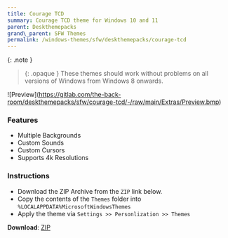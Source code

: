 ```yaml
---
title: Courage TCD
summary: Courage TCD theme for Windows 10 and 11
parent: Deskthemepacks
grand\_parent: SFW Themes
permalink: /windows-themes/sfw/deskthemepacks/courage-tcd
---
```


{: .note }

> {: .opaque }
> These themes should work without problems on all versions of Windows from Windows 8 onwards.

!\[Preview](https://gitlab.com/the-back-room/deskthemepacks/sfw/courage-tcd/-/raw/main/Extras/Preview.bmp)

### Features

* Multiple Backgrounds
* Custom Sounds
* Custom Cursors
* Supports 4k Resolutions

### Instructions

* Download the ZIP Archive from the `ZIP` link below.
* Copy the contents of the `Themes` folder into `%LOCALAPPDATA%MicrosoftWindowsThemes`
* Apply the theme via `Settings >> Personlization >> Themes`

**Download**: [ZIP](https://gitlab.com/the-back-room/deskthemepacks/sfw/courage-tcd/-/archive/main/courage-tcd-main.zip)

<!-- ////////////////////////////////////////////////////////////////////////////////////////////////////////////////////// -->

<!-- ////////////////////////////////////////////////////////////////////////////////////////////////////////////////////// -->

<!-- ////////////////////////////////////////////////////////////////////////////////////////////////////////////////////// -->

